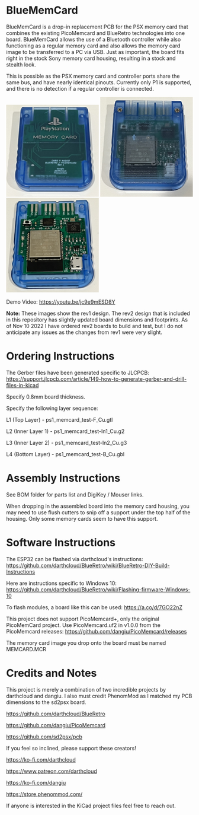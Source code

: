 # BlueMemCard

BlueMemCard is a drop-in replacement PCB for the PSX memory card that combines the existing PicoMemcard and BlueRetro technologies into one board. BlueMemCard allows the use of a Bluetooth controller while also functioning as a regular memory card and also allows the memory card image to be transferred to a PC via USB. Just as important, the board fits right in the stock Sony memory card housing, resulting in a stock and stealth look. 

This is possible as the PSX memory card and controller ports share the same bus, and have nearly identical pinouts. Currently only P1 is supported, and there is no detection if a regular controller is connected. 

<img src="./Images/top.jpeg" alt="Custom PCBs" width="250"> <img src="./Images/bottom.jpeg" alt="Custom PCBs" width="250"> 
<img src="./Images/board.jpeg" alt="Custom PCBs" width="250">

Demo Video: https://youtu.be/jc9e9mESD8Y 

**Note:** These images show the rev1 design. The rev2 design that is included in this repository has slightly updated board dimensions and footprints. As of Nov 10 2022 I have ordered rev2 boards to build and test, but I do not anticipate any issues as the changes from rev1 were very slight. 

# Ordering Instructions

The Gerber files have been generated specific to JLCPCB: https://support.jlcpcb.com/article/149-how-to-generate-gerber-and-drill-files-in-kicad

Specify 0.8mm board thickness. 

Specify the following layer sequence:

L1 (Top Layer)     - ps1_memcard_test-F_Cu.gtl

L2 (Inner Layer 1) - ps1_memcard_test-In1_Cu.g2

L3 (Inner Layer 2) - ps1_memcard_test-In2_Cu.g3

L4 (Bottom Layer)  - ps1_memcard_test-B_Cu.gbl

# Assembly Instructions

See BOM folder for parts list and DigiKey / Mouser links.

When dropping in the assembled board into the memory card housing, you may need to use flush cutters to snip off a support under the top half of the housing. Only some memory cards seem to have this support. 

# Software Instructions

The ESP32 can be flashed via darthcloud's instructions: https://github.com/darthcloud/BlueRetro/wiki/BlueRetro-DIY-Build-Instructions

Here are instructions specific to Windows 10: https://github.com/darthcloud/BlueRetro/wiki/Flashing-firmware-Windows-10

To flash modules, a board like this can be used: https://a.co/d/7GO22nZ 

This project does not support PicoMemcard+, only the original PicoMemCard project. Use PicoMemcard.uf2 in v1.0.0 from the PicoMemcard releases: https://github.com/dangiu/PicoMemcard/releases

The memory card image you drop onto the board must be named MEMCARD.MCR

# Credits and Notes

This project is merely a combination of two incredible projects by darthcloud and dangiu. I also must credit PhenomMod as I matched my PCB dimensions to the sd2psx board.

https://github.com/darthcloud/BlueRetro

https://github.com/dangiu/PicoMemcard

https://github.com/sd2psx/pcb 

If you feel so inclined, please support these creators!

https://ko-fi.com/darthcloud

https://www.patreon.com/darthcloud

https://ko-fi.com/dangiu

https://store.phenommod.com/

If anyone is interested in the KiCad project files feel free to reach out. 
